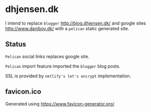 # dhjensen.dk

I intend to replace `blogger` <http://blog.dhjensen.dk/> and google sites <http://www.daniboy.dk/> with a `pelican` static generated site.

## Status

`Pelican` social links replaces google site.

`Pelican` import feature imported the `blogger` blog posts.

SSL is provided by `netlify's let's encrypt` implementation.

## favicon.ico

Generated using <https://www.favicon-generator.org/>
